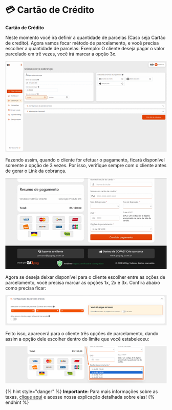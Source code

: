 # 💳 Cartão de Crédito

**Cartão de Crédito**

<p>Neste momento você irá definir a quantidade de parcelas (Caso seja Cartão de credito). Agora vamos focar método de parcelamento, e você precisa escolher a quantidade de parcelas:
Exemplo: O cliente deseja pagar o valor parcelado em trê vezes, você irá marcar a opção 3x. </p>

![criar_cobranca_formas_pagamento_cartao_credito](/assets/prints/criar_cobranca_formas_pagamento_cartao_credito.gif)

<p>Fazendo assim, quando o cliente for efetuar o pagamento, ficará disponível somente a opção de 3 vezes. Por isso, verifique sempre com o cliente antes de gerar o Link da cobrança.</p>

![tela_cliente_pagamento_parcelado](/assets/prints/tela_cliente_pagamento_parcelado.gif)

<p>Agora se deseja deixar disponível para o cliente escolher entre as oções de parcelamento, você precisa marcar as opções 1x, 2x e 3x. Confira abaixo como precisa ficar:</p>

![criar_cobranca_formas_pagamento_cartao_credito_2](/assets/prints/criar_cobranca_formas_pagamento_cartao_credito_2.png)

<p>Feito isso, aparecerá para o cliente três opções de parcelamento, dando assim a opção dele escolher dentro do limite que você estabeleceu:

![tela_cliente_pagamento_parcelado_2](/assets/prints/criar_cobranca_formas_pagamento_cartao_credito_3.png)


{% hint style="danger" %}
**Importante:**  Para mais informações sobre as taxas, [clique aqui](/TAXAS/README.md) e acesse nossa explicação detalhada sobre elas!
{% endhint %}